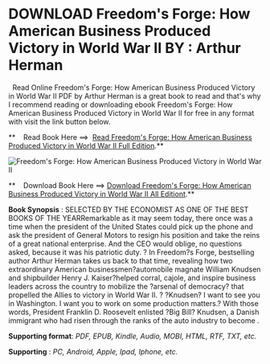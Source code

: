  **DOWNLOAD Freedom's Forge: How American Business Produced Victory in World War II BY : Arthur Herman**
=======================================================================================================

  Read Online Freedom's Forge: How American Business Produced Victory in World War II PDF by Arthur Herman is a great book to read and that's why I recommend reading or downloading ebook Freedom's Forge: How American Business Produced Victory in World War II for free in any format with visit the link button below.

**    Read Book Here ==>  [Read Freedom's Forge: How American Business Produced Victory in World War II Full Edition](https://goodreadbook.site/?book=0812982045).**

![Freedom's Forge: How American Business Produced Victory in World War II](https://i.gr-assets.com/images/S/compressed.photo.goodreads.com/books/1365462564l/16142149.jpg)

**    Download Book Here ==> [Download Freedom's Forge: How American Business Produced Victory in World War II All Editiont](https://goodreadbook.site/?book=0812982045).**

**Book Synopsis** : SELECTED BY THE ECONOMIST AS ONE OF THE BEST BOOKS OF THE YEARRemarkable as it may seem today, there once was a time when the president of the United States could pick up the phone and ask the president of General Motors to resign his position and take the reins of a great national enterprise. And the CEO would oblige, no questions asked, because it was his patriotic duty. ? In Freedom?s Forge, bestselling author Arthur Herman takes us back to that time, revealing how two extraordinary American businessmen?automobile magnate William Knudsen and shipbuilder Henry J. Kaiser?helped corral, cajole, and inspire business leaders across the country to mobilize the ?arsenal of democracy? that propelled the Allies to victory in World War II. ? ?Knudsen? I want to see you in Washington. I want you to work on some production matters.? With those words, President Franklin D. Roosevelt enlisted ?Big Bill? Knudsen, a Danish immigrant who had risen through the ranks of the auto industry to become .

**Supporting format**: _PDF, EPUB, Kindle, Audio, MOBI, HTML, RTF, TXT, etc._

**Supporting** : _PC, Android, Apple, Ipad, Iphone, etc._